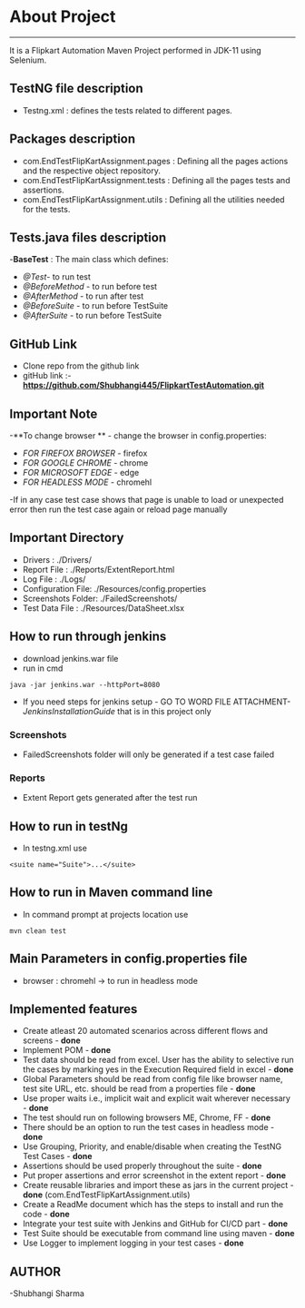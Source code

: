 # About Project
----------------------------------------------------------------------------------
It is a Flipkart Automation Maven Project performed in JDK-11 using Selenium.

## TestNG file description
- Testng.xml : defines the tests related to different pages.

## Packages description 
 - com.EndTestFlipKartAssignment.pages : Defining all the pages actions and the respective object repository.
 - com.EndTestFlipKartAssignment.tests : Defining all the pages tests and assertions.
 - com.EndTestFlipKartAssignment.utils : Defining all the utilities needed for the tests.

## Tests.java files description 
-**BaseTest** : The main class which defines: 
- *@Test*- to run test
- *@BeforeMethod* - to run before test
- *@AfterMethod*  - to run after test
- *@BeforeSuite*  - to run before TestSuite
- *@AfterSuite*   - to run before TestSuite


## GitHub Link

- Clone repo from the github link
- gitHub link :- **https://github.com/Shubhangi445/FlipkartTestAutomation.git**

## Important Note

-**To change browser ** - change the browser in config.properties:
- *FOR FIREFOX BROWSER* - firefox
- *FOR GOOGLE CHROME* - chrome
- *FOR MICROSOFT EDGE* - edge
- *FOR HEADLESS MODE* - chromehl

-If in any case test case shows that page is unable to load or unexpected error then run the test case again or reload page manually

## Important Directory

- Drivers : ./Drivers/
- Report File : ./Reports/ExtentReport.html
- Log File : ./Logs/
- Configuration File: ./Resources/config.properties
- Screenshots Folder: ./FailedScreenshots/
- Test Data File : ./Resources/DataSheet.xlsx

## How to run through jenkins

- download jenkins.war file
- run in cmd 

```
java -jar jenkins.war --httpPort=8080
```

- If you need steps for jenkins setup - GO TO WORD FILE ATTACHMENT-*JenkinsInstallationGuide* that is in this project only 

### Screenshots

- FailedScreenshots folder will only be generated if a test case failed

### Reports

- Extent Report gets generated after the test run

## How to run in testNg

- In testng.xml use 

```
<suite name="Suite">...</suite>
```

## How to run in Maven command line

- In command prompt at projects location use 

```
mvn clean test
```

## Main Parameters in config.properties file

- browser : chromehl -> to run in headless mode

## Implemented features

-	Create atleast 20 automated scenarios across different flows and screens - **done** 
-	Implement POM - **done**
-	Test data should be read from excel. User has the ability to selective run the 	 	cases by 	marking yes in the Execution Required field in excel - **done**  
-	Global Parameters should be read from config file like browser name, test site 	URL,  	etc. 	should be read from a properties file - **done**  
-	Use proper waits i.e., implicit wait and explicit wait wherever necessary  - **done** 
-	The test should run on following browsers ME, Chrome, FF - **done** 
-	There should be an option to run the test cases in headless mode - **done**
-	Use Grouping, Priority, and enable/disable when creating the TestNG Test Cases 	- **done**  
-	Assertions should be used properly throughout the suite - **done** 
-	Put proper assertions and error screenshot in the extent report - **done**
-	Create reusable libraries and import these as jars in the current project - **done** 	(com.EndTestFlipKartAssignment.utils)
-	Create a ReadMe document which has the steps to install and run the code - **done**
-	Integrate your test suite with Jenkins and GitHub for CI/CD part -  **done**
-	Test Suite should be executable from command line using maven - **done**
-	Use Logger to implement logging in your test cases - **done**

## AUTHOR
-Shubhangi Sharma
